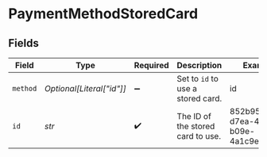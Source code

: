 # PaymentMethodStoredCard


## Fields

| Field                                | Type                                 | Required                             | Description                          | Example                              |
| ------------------------------------ | ------------------------------------ | ------------------------------------ | ------------------------------------ | ------------------------------------ |
| `method`                             | *Optional[Literal["id"]]*            | :heavy_minus_sign:                   | Set to `id` to use a stored card.    | id                                   |
| `id`                                 | *str*                                | :heavy_check_mark:                   | The ID of the stored card to use.    | 852b951c-d7ea-4c98-b09e-4a1c9e97c077 |